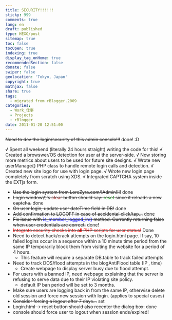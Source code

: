```yaml
---
title: SECURITY!!!!!!
sticky: 999
comments: true
lang: en
draft: published
type: HEXO/post
sitemap: true
toc: false
tocOpen: true
indexing: true
display_tag_onHome: true
recommendedSection: false
donate: false
swiper: false
geolocation: 'Tokyo, Japan'
copyright: true
mathjax: false
share: true
tags:
  - migrated from rBlogger.2009
categories:
  - Work_仕事
  - Projects
  - rBlogger
date: 2011-01-20 12:51:00
---
```


 <span style="text-decoration: line-through;">Need to dev the login/security of this admin console!!!</span> done! :D 

√ Spent all weekend (literally 24 hours straight) writing the code for this!
√ Created a browswer/OS detection for user at the server-side.
√ Now storing more metrics about users to be used for future site designs.
√ Wrote new userManage{} PHP class to handle remote login calls and detection.
√ Created new site logo for use with login page.
√ Wrote new login page completely from scratch using XDS.
√ Integrated CAPTCHA system inside the EXTjs form.


<ul>
<li><span style="text-decoration: line-through;">Use the login system from LoreZyra.com/!Admin!!!!</span> done</li>
<li><span style="text-decoration: line-through;">Login window\\''s <font color="#800000">clear </font>button should say: <font color="#008000">reset </font>since it reloads a new captcha.</span> done</li>
<li><span style="text-decoration: line-through;">On user login, update user dateTime field in DB!</span> done
</li>
<li><span style="text-decoration: line-through;">Add confirmation to LOGOFF in case of accidental click/tap...</span> done
</li>
<li><span style="text-decoration: line-through;">Fix issue with<font color="#0000ff"> is_member_logged_in() </font>method. Currently returning false when user credentials are correct.</span> done!
</li>
<li><span style="text-decoration: line-through;"><font color="#ff0000">Integrate security checks into <b>all </b>PHP scripts for user status!</font></span> Done</li>
<li>Need to detect hack/crack attempts on the login.html page. If say, 10 failed logins occur in a sequence within a 10 minute time period from the same IP temporarily block them from visiting the website for a period of 4 hours.

<ul>
<li>This feature will require a separate DB.table to track failed attempts</li></ul></li><li>Need to track DOS/flood attempts in the blogAntiFlood table (IP , time)
<ul><li>Create webpage to display server busy due to flood attempt.</li></ul></li><li>For users with a banned IP, need webpage explaining that the server is refusing to serve data due to their IP violating site policy.
<ul><li>default IP ban period will be set to 3 months.</li></ul></li><li>Make sure users are logging back in from the same IP, otherwise delete old session and force new session with login. (applies to special cases)
</li><li><span style="text-decoration: line-through;">Consider forcing a logout after 7 days...</span> set</li><li><span style="text-decoration: line-through;">Login.html -&gt; reset button should also recenter the dialog box.</span> done</li><li>console should force user to logout when session ends/expired!
</li></ul>